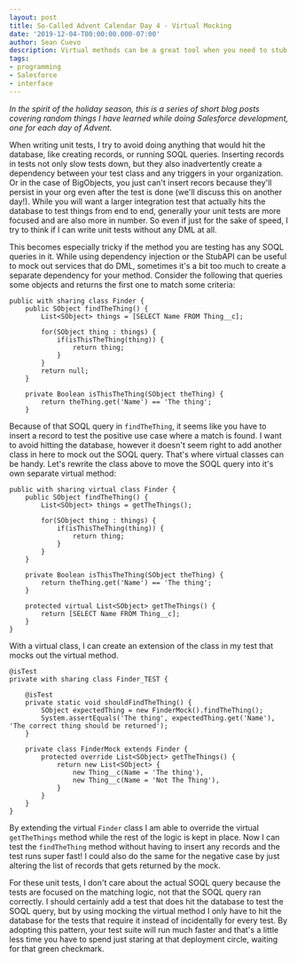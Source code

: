 ```yaml
---
layout: post
title: So-Called Advent Calendar Day 4 - Virtual Mocking
date: '2019-12-04-T00:00:00.000-07:00'
author: Sean Cuevo
description: Virtual methods can be a great tool when you need to stub out a small part of test
tags:
- programming
- Salesforce
- interface
---
```


*In the spirit of the holiday season, this is a series of short blog posts covering random things I have learned while doing Salesforce development, one for each day of Advent.*

When writing unit tests, I try to avoid doing anything that would hit the database, like creating records, or running SOQL queries. Inserting records in tests not only slow tests down, but they also inadvertently create a dependency between your test class and any triggers in your organization. Or in the case of BigObjects, you just can't insert recors because they'll persist in your org even after the test is done (we'll discuss this on another day!). While you will want a larger integration test that actually hits the database to test things from end to end, generally your unit tests are more focused and are also more in number. So even if just for the sake of speed, I try to think if I can write unit tests without any DML at all.

This becomes especially tricky if the method you are testing has any SOQL queries in it. While using dependency injection or the StubAPI can be useful to mock out services that do DML, sometimes it's a bit too much to create a separate dependency for your method. Consider the following that queries some objects and returns the first one to match some criteria: 

```
public with sharing class Finder {
    public SObject findTheThing() {
        List<SObject> things = [SELECT Name FROM Thing__c];

        for(SObject thing : things) {
            if(isThisTheThing(thing)) {
                return thing;
            }
        }
        return null;
    }

    private Boolean isThisTheThing(SObject theThing) {
        return theThing.get('Name') == 'The thing';
    }
```

Because of that SOQL query in `findTheThing`, it seems like you have to insert a record to test the positive use case where a match is found. I want to avoid hitting the database, however it doesn't seem right to add another class in here to mock out the SOQL query. That's where virtual classes can be handy. Let's rewrite the class above to move the SOQL query into it's own separate virtual method:

```
public with sharing virtual class Finder {
    public SObject findTheThing() {
        List<SObject> things = getTheThings();

        for(SObject thing : things) {
            if(isThisTheThing(thing)) {
                return thing;
            }
        }
    }

    private Boolean isThisTheThing(SObject theThing) {
        return theThing.get('Name') == 'The thing';
    }

    protected virtual List<SObject> getTheThings() {
        return [SELECT Name FROM Thing__c];
    }
}
```

With a virtual class, I can create an extension of the class in my test that mocks out the virtual method.


```
@isTest
private with sharing class Finder_TEST {

    @isTest
    private static void shouldFindTheThing() {
        SObject expectedThing = new FinderMock().findTheThing();
        System.assertEquals('The thing', expectedThing.get('Name'), 'The correct thing should be returned');
    }

    private class FinderMock extends Finder {
        protected override List<SObject> getTheThings() {
            return new List<SObject> {
                new Thing__c(Name = 'The thing'),
                new Thing__c(Name = 'Not The Thing'),
            }
        }
    }
}
```

By extending the virtual `Finder` class I am able to override the virtual `getTheThings` method while the rest of the logic is kept in place. Now I can test the `findTheThing` method without having to insert any records and the test runs super fast! I could also do the same for the negative case by just altering the list of records that gets returned by the mock.

For these unit tests, I don't care about the actual SOQL query because the tests are focused on the matching logic, not that the SOQL query ran correctly. I should certainly add a test that does hit the database to test the SOQL query, but by using mocking the virtual method I only have to hit the database for the tests that require it instead of incidentally for every test. By adopting this pattern, your test suite will run much faster and that's a little less time you have to spend just staring at that deployment circle, waiting for that green checkmark.